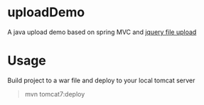 uploadDemo
==========

A java upload demo based on spring MVC and [jquery file upload](http://blueimp.github.io/jQuery-File-Upload/)

Usage
==========

Build project to a war file and deploy to your local tomcat server  

  >mvn tomcat7:deploy

